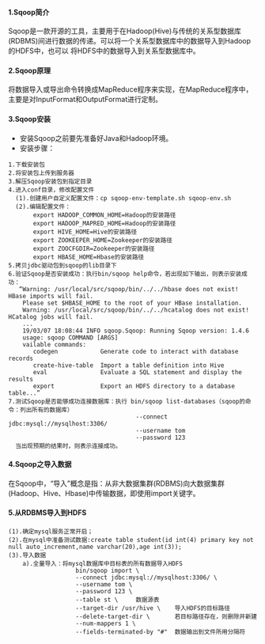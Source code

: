 #### 1.Sqoop简介
Sqoop是一款开源的工具，主要用于在Hadoop(Hive)与传统的关系型数据库(RDBMS)间进行数据的传递。可以将一个关系型数据库中的数据导入到Hadoop的HDFS中，也可以
将HDFS中的数据导入到关系型数据库中。

#### 2.Sqoop原理
将数据导入或导出命令转换成MapReduce程序来实现，在MapReduce程序中，主要是对InputFormat和OutputFormat进行定制。

#### 3.Sqoop安装
* 安装Sqoop之前要先准备好Java和Hadoop环境。
* 安装步骤：
```
1.下载安装包
2.将安装包上传到服务器
3.解压Sqoop安装包到指定目录
4.进入conf目录，修改配置文件
  (1).创建用户自定义配置文件：cp sqoop-env-template.sh sqoop-env.sh
  (2).编辑配置文件：
       export HADOOP_COMMON_HOME=Hadoop的安装路径
       export HADOOP_MAPRED_HOME=Hadoop的安装路径
       export HIVE_HOME=Hive的安装路径
       export ZOOKEEPER_HOME=Zookeeper的安装路径
       export ZOOCFGDIR=Zookeeper的安装路径
       export HBASE_HOME=Hbase的安装路径
5.拷贝jdbc驱动包到sqoop的lib目录下
6.验证Sqoop是否安装成功：执行bin/sqoop help命令，若出现如下输出，则表示安装成功：
   “Warning: /usr/local/src/sqoop/bin/../../hbase does not exist! HBase imports will fail.
    Please set $HBASE_HOME to the root of your HBase installation.
    Warning: /usr/local/src/sqoop/bin/../../hcatalog does not exist! HCatalog jobs will fail.
    ...
    19/03/07 18:08:44 INFO sqoop.Sqoop: Running Sqoop version: 1.4.6
    usage: sqoop COMMAND [ARGS]
    vailable commands:
       codegen            Generate code to interact with database records
       create-hive-table  Import a table definition into Hive
       eval               Evaluate a SQL statement and display the results
       export             Export an HDFS directory to a database table...”
7.测试Sqoop是否能够成功连接数据库：执行 bin/sqoop list-databases（sqoop的命令：列出所有的数据库） 
                                    --connect jdbc:mysql://mysqlhost:3306/ 
                                    --username tom 
                                    --password 123
  当出现预期的结果时，则表示连接成功。
```

#### 4.Sqoop之导入数据
在Sqoop中，“导入”概念是指：从非大数据集群(RDBMS)向大数据集群(Hadoop、Hive、Hbase)中传输数据，即使用import关键字。

#### 5.从RDBMS导入到HDFS
```
(1).确定mysql服务正常开启；
(2).在mysql中准备测试数据:create table student(id int(4) primary key not null auto_increment,name varchar(20),age int(3));
(3).导入数据
    a).全量导入：将mysql数据库中目标表的所有数据导入HDFS  
                   bin/sqoop import \
                   --connect jdbc:mysql://mysqlhost:3306/ \
                   --username tom \
                   --password 123 \
                   --table st \     数据源表
                   --target-dir /usr/hive \    导入HDFS的目标路径
                   --delete-target-dir \       若目标路径存在，则删除并新建
                   --num-mappers 1 \
                   --fields-terminated-by "#"  数据输出到文件所用分隔符
```









